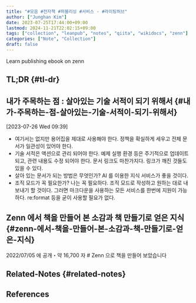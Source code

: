```yaml
---
title: "#모음 #전자책 #퍼블리싱 #서비스 - #라이팅허브"
author: ["Junghan Kim"]
date: 2023-07-25T17:44:00+09:00
lastmod: 2024-11-21T22:02:15+09:00
tags: ["collection", "leanpub", "notes", "qiita", "wikidocs", "zenn"]
categories: ["Note", "Collection"]
draft: false
---
```


Learn publishing ebook on zenn


## TL;DR {#tl-dr}


## 내가 주목하는 점 : 살아있는 기술 서적이 되기 위해서 {#내가-주목하는-점-살아있는-기술-서적이-되기-위해서}

<span class="timestamp-wrapper"><span class="timestamp">[2023-07-26 Wed 09:39]</span></span>

-   여기서는 없지만 용어집을 제대로 사용해야 한다. 정책을 확실하게 세우고 전체 문서가 일관성이 있어야 한다.
-   기술 서적은 액션으로 관리 되어야 한다. 예제 실행 환경 등은 주기적으로 업데이트 되고, 관련 내용도 수정 되어야 한다. 문서 링크도 마찬가지다. 링크가 깨진 것들도 있을 수 있다.
-   살아 있는 문서가 되는 방법은 무엇인가? AI 를 이용한 지식 서비스가 좋을 것이다.
-   조직 모드가 꼭 필요한가? 나는 꼭 필요하다. 조직 모드로 작성하고 원하는 대로 내보내기 할 것이다. 그러면 마크다운을 사용하는 모든 서비스를 한번에 지원이 가능하다. re:format 등을 굳이 사용할 필요가 없다.


## Zenn 에서 책을 만들어 본 소감과 책 만들기로 얻은 지식 {#zenn-에서-책을-만들어-본-소감과-책-만들기로-얻은-지식}

2022/07/05 에 공개・약 16,700 자 # Zenn 으로 책을 만들어 보았습니다


## Related-Notes {#related-notes}

## References

<style>.csl-entry{text-indent: -1.5em; margin-left: 1.5em;}</style><div class="csl-bib-body">
</div>
